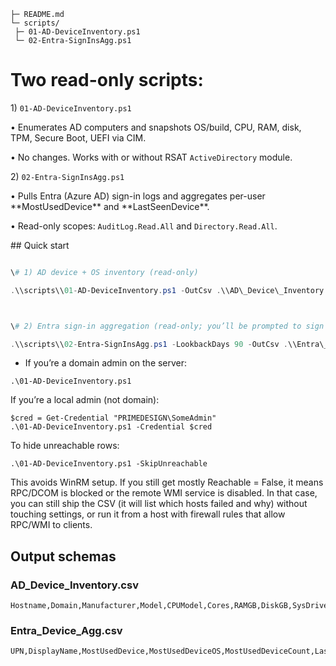 
```
├─ README.md
└─ scripts/
 ├─ 01-AD-DeviceInventory.ps1
 └─ 02-Entra-SignInsAgg.ps1
```



# Two read-only scripts:



1\) `01-AD-DeviceInventory.ps1`  

 • Enumerates AD computers and snapshots OS/build, CPU, RAM, disk, TPM, Secure Boot, UEFI via CIM.  

 • No changes. Works with or without RSAT `ActiveDirectory` module.



2\) `02-Entra-SignInsAgg.ps1`  

 • Pulls Entra (Azure AD) sign-in logs and aggregates per-user \*\*MostUsedDevice\*\* and \*\*LastSeenDevice\*\*.  

• Read-only scopes: `AuditLog.Read.All` and `Directory.Read.All`.



\## Quick start

```powershell

\# 1) AD device + OS inventory (read-only)

.\\scripts\\01-AD-DeviceInventory.ps1 -OutCsv .\\AD\_Device\_Inventory.csv



\# 2) Entra sign-in aggregation (read-only; you’ll be prompted to sign in)

.\\scripts\\02-Entra-SignInsAgg.ps1 -LookbackDays 90 -OutCsv .\\Entra\_Device\_Agg.csv
```

- If you’re a domain admin on the server:
```
.\01-AD-DeviceInventory.ps1
```
If you’re a local admin (not domain):
```
$cred = Get-Credential "PRIMEDESIGN\SomeAdmin"
.\01-AD-DeviceInventory.ps1 -Credential $cred
```
To hide unreachable rows:
```
.\01-AD-DeviceInventory.ps1 -SkipUnreachable
```

This avoids WinRM setup. If you still get mostly Reachable = False, it means RPC/DCOM is blocked or the remote WMI service is disabled. In that case, you can still ship the CSV (it will list which hosts failed and why) without touching settings, or run it from a host with firewall rules that allow RPC/WMI to clients.

## Output schemas


### AD\_Device\_Inventory.csv
```
Hostname,Domain,Manufacturer,Model,CPUModel,Cores,RAMGB,DiskGB,SysDriveFreeGB,OSName,OSEdition,OSVersion,OSBuild,UEFI,SecureBoot,TPMPresent,TPMVersion
```

### Entra\_Device\_Agg.csv
```
UPN,DisplayName,MostUsedDevice,MostUsedDeviceOS,MostUsedDeviceCount,LastSeenDevice,LastSeenDeviceOS,LastSeenAt,TotalSignIns
```



